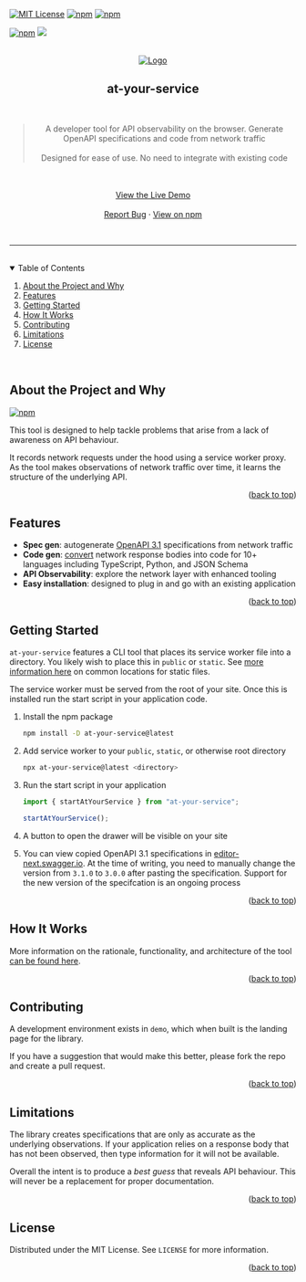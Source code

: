 <!-- Improved compatibility of back to top link: See: https://github.com/othneildrew/Best-README-Template/pull/73 -->

<a name="readme-top"></a>

[![MIT License][license-shield]][license-url]
<a href="https://www.npmjs.com/package/at-your-service"><img alt="npm" src="https://img.shields.io/npm/v/at-your-service?style=for-the-badge"></a>
<a href="https://atyourservice.awalsh.io/"><img alt="npm" src="https://img.shields.io/badge/View%20-Live%20Demo-422662?style=for-the-badge"></a>

<a href="https://github.com/AndrewWalsh/at-your-service/actions"><img alt="npm" src="https://github.com/AndrewWalsh/at-your-service/actions/workflows/node.js.yml/badge.svg"></a>
<a href="https://codeclimate.com/github/AndrewWalsh/at-your-service/test_coverage"><img src="https://api.codeclimate.com/v1/badges/56fa1f99da7509735cee/test_coverage" /></a>

<!-- PROJECT LOGO -->
<br />
<div align="center">
  <a href="https://github.com/AndrewWalsh/at-your-service">
    <img src="https://raw.githubusercontent.com/AndrewWalsh/at-your-service/main/resources/logo-floor.png" alt="Logo">
  </a>

  <br />
  <h2 align="center">at-your-service</h2>
  <br />

  <p align="center">
    <blockquote>
        A developer tool for API observability on the browser. Generate OpenAPI specifications and code from network traffic
        <br />
        <br />
        Designed for ease of use. No need to integrate with existing code
      </blockquote>
      <br />
      <br />
      <a href="https://atyourservice.awalsh.io/">View the Live Demo</a>
      <br />
      <br />
      <a href="https://github.com/AndrewWalsh/at-your-service/issues">Report Bug</a>
      ·
      <a href="https://www.npmjs.com/package/at-your-service">View on npm</a>
  </p>
</div>

<br />
<hr />
<br />

<!-- TABLE OF CONTENTS -->

<details open>
  <summary>Table of Contents</summary>
  <ol>
    <li>
      <a href="#about-the-project-and-why">About the Project and Why</a>
    </li>
    <li>
      <a href="#features">Features</a>
    </li>
    <li>
      <a href="#getting-started">Getting Started</a>
    </li>
    <li>
      <a href="#how-it-works">How It Works</a>
    </li>
    <li>
      <a href="#contributing">Contributing</a>
    </li>
    <li>
      <a href="#limitations">Limitations</a>
    </li>
    <li>
      <a href="#license">License</a>
    </li>
  </ol>
</details>

<br />

<!-- ABOUT THE PROJECT AND WHY -->

## About the Project and Why

<a href="https://atyourservice.awalsh.io/"><img alt="npm" src="https://img.shields.io/badge/View%20-Live%20Demo-422662"></a>


This tool is designed to help tackle problems that arise from a lack of awareness on API behaviour.

It records network requests under the hood using a service worker proxy. As the tool makes observations of network traffic over time, it learns the structure of the underlying API.

<p align="right">(<a href="#readme-top">back to top</a>)</p>

<!-- FEATURES -->

## Features

- **Spec gen**: autogenerate [OpenAPI 3.1](https://www.openapis.org/blog/2021/02/18/openapi-specification-3-1-released) specifications from network traffic
- **Code gen**: [convert](https://github.com/quicktype/quicktype) network response bodies into code for 10+ languages including TypeScript, Python, and JSON Schema
- **API Observability**: explore the network layer with enhanced tooling
- **Easy installation**: designed to plug in and go with an existing application

<p align="right">(<a href="#readme-top">back to top</a>)</p>

<!-- GETTING STARTED -->

## Getting Started

`at-your-service` features a CLI tool that places its service worker file into a directory. You likely wish to place this in `public` or `static`. See [more information here](https://mswjs.io/docs/getting-started/integrate/browser#where-is-my-public-directory) on common locations for static files.

The service worker must be served from the root of your site. Once this is installed run the start script in your application code.

1. Install the npm package
   ```sh
   npm install -D at-your-service@latest
   ```
2. Add service worker to your `public`, `static`, or otherwise root directory
   ```sh
   npx at-your-service@latest <directory>
   ```
3. Run the start script in your application

   ```ts
   import { startAtYourService } from "at-your-service";

   startAtYourService();
   ```

4. A button to open the drawer will be visible on your site
5. You can view copied OpenAPI 3.1 specifications in [editor-next.swagger.io](https://editor-next.swagger.io/). At the time of writing, you need to manually change the version from `3.1.0` to `3.0.0` after pasting the specification. Support for the new version of the specifcation is an ongoing process

<p align="right">(<a href="#readme-top">back to top</a>)</p>

<!-- HOW IT WORKS -->

## How It Works

More information on the rationale, functionality, and architecture of the tool [can be found here](https://awalsh.io/posts/developer-tool-api-discovery-observability-frontend/).

<p align="right">(<a href="#readme-top">back to top</a>)</p>

<!-- CONTRIBUTING -->

## Contributing

A development environment exists in `demo`, which when built is the landing page for the library.

If you have a suggestion that would make this better, please fork the repo and create a pull request.

<p align="right">(<a href="#readme-top">back to top</a>)</p>

<!-- LIMITATIONS -->

## Limitations

The library creates specifications that are only as accurate as the underlying observations. If your application relies on a response body that has not been observed, then type information for it will not be available.

Overall the intent is to produce a *best guess* that reveals API behaviour. This will never be a replacement for proper documentation.

<p align="right">(<a href="#readme-top">back to top</a>)</p>

<!-- LICENSE -->

## License

Distributed under the MIT License. See `LICENSE` for more information.

<p align="right">(<a href="#readme-top">back to top</a>)</p>

<!-- MARKDOWN LINKS & IMAGES -->
<!-- https://www.markdownguide.org/basic-syntax/#reference-style-links -->

[contributors-shield]: https://img.shields.io/github/contributors/AndrewWalsh/at-your-service.svg?style=for-the-badge
[contributors-url]: https://github.com/AndrewWalsh/at-your-service/graphs/contributors
[forks-shield]: https://img.shields.io/github/forks/AndrewWalsh/at-your-service.svg?style=for-the-badge
[forks-url]: https://github.com/AndrewWalsh/at-your-service/network/members
[stars-shield]: https://img.shields.io/github/stars/AndrewWalsh/at-your-service.svg?style=for-the-badge
[stars-url]: https://github.com/AndrewWalsh/at-your-service/stargazers
[issues-shield]: https://img.shields.io/github/issues/AndrewWalsh/at-your-service.svg?style=for-the-badge
[issues-url]: https://github.com/AndrewWalsh/at-your-service/issues
[license-shield]: https://img.shields.io/github/license/AndrewWalsh/at-your-service.svg?style=for-the-badge
[license-url]: https://github.com/AndrewWalsh/at-your-service/blob/master/LICENSE
